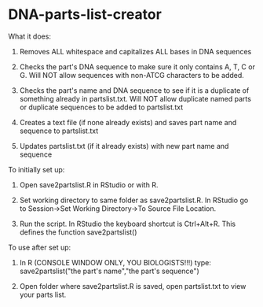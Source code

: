 # DNA-parts-list-creator

What it does:

1) Removes ALL whitespace and capitalizes ALL bases in DNA sequences

2) Checks the part's DNA sequence to make sure it only contains A, T, C or G. Will NOT allow sequences with non-ATCG characters to be added. 

3) Checks the part's name and DNA sequence to see if it is a duplicate of something already in partslist.txt. Will NOT allow duplicate named parts or duplicate sequences to be added to partslist.txt

4) Creates a text file (if none already exists) and saves part name and sequence to partslist.txt

5) Updates partslist.txt (if it already exists) with new part name and sequence

To initially set up:

1) Open save2partslist.R in RStudio or with R. 

2) Set working directory to same folder as save2partslist.R. In RStudio go to Session->Set Working Directory->To Source File Location.

3) Run the script. In RStudio the keyboard shortcut is Ctrl+Alt+R. This defines the function save2partslist()

To use after set up:

1) In R (CONSOLE WINDOW ONLY, YOU BIOLOGISTS!!!) type: save2partslist("the part's name","the part's sequence")

2) Open folder where save2partslist.R is saved, open partslist.txt to view your parts list. 





